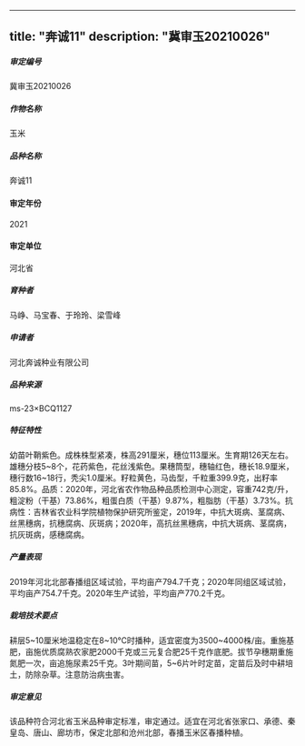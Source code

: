 
---
title: "奔诚11"
description: "冀审玉20210026"
---
##### 审定编号 
冀审玉20210026

##### 作物名称
玉米

##### 品种名称
奔诚11

#### 审定年份
2021	

#### 审定单位
河北省

##### 育种者
马峥、马宝春、于玲玲、梁雪峰

##### 申请者
河北奔诚种业有限公司

##### 品种来源
ms-23×BCQ1127

##### 特征特性
幼苗叶鞘紫色。成株株型紧凑，株高291厘米，穗位113厘米。生育期126天左右。雄穗分枝5~8个，花药紫色，花丝浅紫色。果穗筒型，穗轴红色，穗长18.9厘米，穗行数16~18行，秃尖1.0厘米。籽粒黄色，马齿型，千粒重399.9克，出籽率85.8%。品质：2020年，河北省农作物品种品质检测中心测定，容重742克/升，粗淀粉（干基）73.86%，粗蛋白质（干基）9.87%，粗脂肪（干基）3.73%。抗病性：吉林省农业科学院植物保护研究所鉴定，2019年，中抗大斑病、茎腐病、丝黑穗病，抗穗腐病、灰斑病；2020年，高抗丝黑穗病，中抗大斑病、茎腐病，抗灰斑病，感穗腐病。

##### 产量表现
2019年河北北部春播组区域试验，平均亩产794.7千克；2020年同组区域试验，平均亩产754.7千克。2020年生产试验，平均亩产770.2千克。

##### 栽培技术要点
耕层5~10厘米地温稳定在8~10℃时播种，适宜密度为3500~4000株/亩。重施基肥，亩施优质腐熟农家肥2000千克或三元复合肥25千克作底肥。拔节孕穗期重施氮肥一次，亩追施尿素25千克。3叶期间苗，5~6片叶时定苗，定苗后及时中耕培土，防除杂草。注意防治病虫害。

##### 审定意见
该品种符合河北省玉米品种审定标准，审定通过。适宜在河北省张家口、承德、秦皇岛、唐山、廊坊市，保定北部和沧州北部，春播玉米区春播种植。


